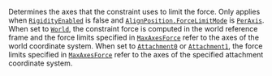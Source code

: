 Determines the axes that the constraint uses to limit the force. Only
applies when [`RigidityEnabled`](https://create.roblox.com/docs/reference/engine/classes/AlignPosition#RigidityEnabled) is
false and [`AlignPosition.ForceLimitMode`](https://create.roblox.com/docs/reference/engine/classes/AlignPosition#ForceLimitMode) is
[`PerAxis`](https://create.roblox.com/docs/reference/engine/enums/ForceLimitMode). When set to
[`World`](https://create.roblox.com/docs/reference/engine/enums/ActuatorRelativeTo), the constraint force is computed in the
world reference frame and the force limits specified in
[`MaxAxesForce`](https://create.roblox.com/docs/reference/engine/classes/AlignPosition#MaxAxesForce) refer to the axes of the
world coordinate system. When set to [`Attachment0`](https://create.roblox.com/docs/reference/engine/enums/ActuatorRelativeTo)
or [`Attachment1`](https://create.roblox.com/docs/reference/engine/enums/ActuatorRelativeTo), the force limits specified in
[`MaxAxesForce`](https://create.roblox.com/docs/reference/engine/classes/AlignPosition#MaxAxesForce) refer to the axes of the
specified attachment coordinate system.